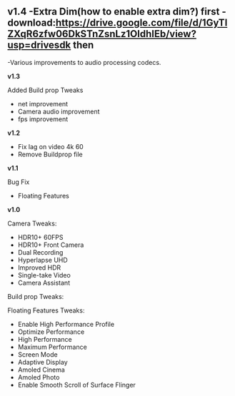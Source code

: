 **v1.4**
-Extra Dim(how to enable extra dim?)
first
-download:https://drive.google.com/file/d/1GyTlZXqR6zfw06DkSTnZsnLz1OldhIEb/view?usp=drivesdk 
then
-
-Various improvements to audio processing codecs.

**v1.3**

Added Build prop Tweaks
 - net improvement 
 - Camera audio improvement 
 - fps improvement

**v1.2**

- Fix lag on video 4k 60
- Remove Buildprop file

**v1.1**

Bug Fix 
- Floating Features

**v1.0**

Camera Tweaks:
- HDR10+ 60FPS
- HDR10+ Front Camera
- Dual Recording
- Hyperlapse UHD
- Improved HDR
- Single-take Video
- Camera Assistant

Build prop Tweaks:

Floating Features Tweaks:
- Enable High Performance Profile
- Optimize Performance
- High Performance
- Maximum Performance
- Screen Mode
- Adaptive Display
- Amoled Cinema
- Amoled Photo
- Enable Smooth Scroll of Surface Flinger
